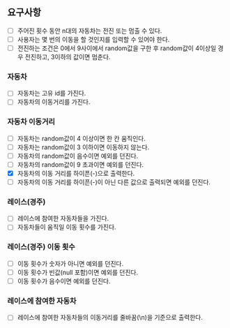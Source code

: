 ## 요구사항
- [ ] 주어진 횟수 동안 n대의 자동차는 전진 또는 멈출 수 있다.
- [ ] 사용자는 몇 번의 이동을 할 것인지를 입력할 수 있어야 한다.
- [ ] 전진하는 조건은 0에서 9사이에서 random값을 구한 후 random값이 4이상일 경우 전진하고, 3이하의 값이면 멈춘다.

### 자동차
- [ ] 자동차는 고유 id를 가진다.
- [ ] 자동차의 이동거리를 가진다.

### 자동차 이동거리
- [ ] 자동차는 random값이 4 이상이면 한 칸 움직인다.
- [ ] 자동차는 random값이 3 이하이면 이동하지 않는다.
- [ ] 자동차의 random값이 음수이면 예외를 던진다.
- [ ] 자동차의 random값이 9 초과이면 예외를 던진다.
- [X] 자동차의 이동 거리를 하이픈(-)으로 출력한다.
- [ ] 자동차의 이동 거리를 하이픈(-)이 아닌 다른 값으로 출력되면 예외를 던진다.

### 레이스(경주)
- [ ] 레이스에 참여한 자동차들을 가진다.
- [ ] 자동차들이 움직일 이동 횟수를 가진다.

### 레이스(경주) 이동 횟수
- [ ] 이동 횟수가 숫자가 아니면 예외를 던진다.
- [ ] 이동 횟수가 빈값(null 포함)이면 예외를 던진다.
- [ ] 이동 횟수가 음수이면 예외를 던진다.

### 레이스에 참여한 자동차
- [ ] 레이스에 참여한 자동차들의 이동거리를 줄바꿈(\n)을 기준으로 출력한다.
